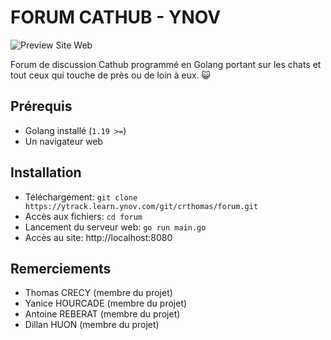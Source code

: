 # FORUM CATHUB - YNOV

![Preview Site Web](https://cdn.discordapp.com/attachments/1215216711406587935/1224996472286740480/image.png?ex=661f85de&is=660d10de&hm=807a228306461af8ecd66d2a0c32ea280b001a7a3d788a0c4270a03e993a1431&)

Forum de discussion Cathub programmé en Golang portant sur les chats et tout ceux qui touche de près ou de loin à eux. 😺

## Prérequis
- Golang installé (`1.19 >=`)
- Un navigateur web

## Installation
- Téléchargement: `git clone https://ytrack.learn.ynov.com/git/crthomas/forum.git`
- Accès aux fichiers: `cd forum`
- Lancement du serveur web: `go run main.go`
- Accès au site: http://localhost:8080

## Remerciements
- Thomas CRECY (membre du projet)
- Yanice HOURCADE (membre du projet)
- Antoine REBERAT (membre du projet)
- Dillan HUON (membre du projet)